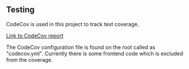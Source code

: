 ## Testing
CodeCov is used in this project to track test coverage.

[Link to CodeCov report](https://app.codecov.io/gh/Ohtu-org/Serverless-data-parser-tool-for-project-proposals)

The CodeCov configuration file is found on the root called as "codecov.yml". Currently there is some frontend code which is excluded from the coverage. 